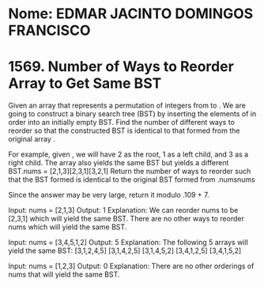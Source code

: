 # Nome: EDMAR JACINTO DOMINGOS FRANCISCO

# 1569. Number of Ways to Reorder Array to Get Same BST


Given an array that represents a permutation of integers from to . We are going to construct a binary search tree (BST) by inserting the elements of in order into an initially empty BST. Find the number of different ways to reorder so that the constructed BST is identical to that formed from the original array .

For example, given , we will have 2 as the root, 1 as a left child, and 3 as a right child. The array also yields the same BST but yields a different BST.nums = [2,1,3][2,3,1][3,2,1]
Return the number of ways to reorder such that the BST formed is identical to the original BST formed from .numsnums

Since the answer may be very large, return it modulo .109 + 7.

Input: nums = [2,1,3]
Output: 1
Explanation: We can reorder nums to be [2,3,1] which will yield the same BST. There are no other ways to reorder nums which will yield the same BST.


Input: nums = [3,4,5,1,2]
Output: 5
Explanation: The following 5 arrays will yield the same BST: 
[3,1,2,4,5]
[3,1,4,2,5]
[3,1,4,5,2]
[3,4,1,2,5]
[3,4,1,5,2]


Input: nums = [1,2,3]
Output: 0
Explanation: There are no other orderings of nums that will yield the same BST.
